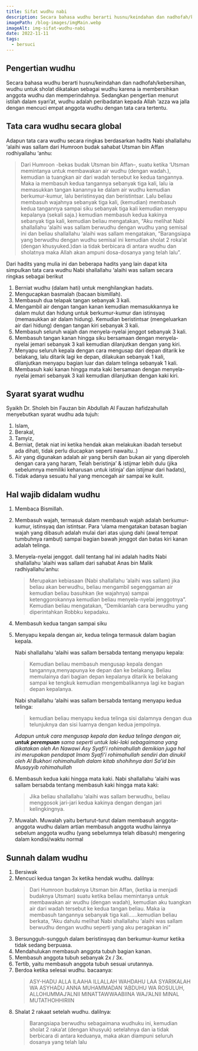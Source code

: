 ```yaml
---
title: Sifat wudhu nabi
description: Secara bahasa wudhu berarti husnu/keindahan dan nadhofah/kebersihan, wudhu untuk sholat dikatakan sebagai wudhu karena ia membersihkan anggota wudhu dan memperindahnya
imagePath: /blog-images/imgMain.webp
imageAlt: img-sifat-wudhu-nabi
date: 2022-11-11
tags:
  - bersuci
---
```


## Pengertian wudhu

Secara bahasa wudhu berarti husnu/keindahan dan nadhofah/kebersihan, wudhu untuk sholat dikatakan sebagai wudhu karena ia membersihkan anggota wudhu dan memperindahnya. Sedangkan pengertian menurut istilah dalam syari’at, wudhu adalah peribadatan kepada Allah ‘azza wa jalla dengan mencuci empat anggota wudhu dengan tata cara tertentu.

## Tata cara wudhu secara global

Adapun tata cara wudhu secara ringkas berdasarkan hadits Nabi shallallahu ‘alaihi was sallam dari Humroon budak sahabat Utsman bin Affan rodhiyallahu ‘anhu:

> Dari Humroon -bekas budak Utsman bin Affan–, suatu ketika ‘Utsman memintanya untuk membawakan air wudhu (dengan wadah.), kemudian ia tuangkan air dari wadah tersebut ke kedua tangannya. Maka ia membasuh kedua tangannya sebanyak tiga kali, lalu ia memasukkan tangan kanannya ke dalam air wudhu kemudian berkumur-kumur, lalu beristinsyaq dan beristintsar. Lalu beliau membasuh wajahnya sebanyak tiga kali, (kemudian) membasuh kedua tangannya sampai siku sebanyak tiga kali kemudian menyapu kepalanya (sekali saja.) kemudian membasuh kedua kakinya sebanyak tiga kali, kemudian beliau mengatakan, “Aku melihat Nabi shallallahu ‘alaihi was sallam berwudhu dengan wudhu yang semisal ini dan beliau shallallahu ‘alaihi was sallam mengatakan, “Barangsiapa yang berwudhu dengan wudhu semisal ini kemudian sholat 2 roka’at (dengan khusyuked.)dan ia tidak berbicara di antara wudhu dan sholatnya maka Allah akan ampuni dosa-dosanya yang telah lalu”.

Dari hadits yang mulia ini dan beberapa hadits yang lain dapat kita simpulkan tata cara wudhu Nabi shallallahu ‘alaihi was sallam secara ringkas sebagai berikut

1. Berniat wudhu (dalam hati) untuk menghilangkan hadats.
2. Mengucapkan basmalah (bacaan bismillah).
3. Membasuh dua telapak tangan sebanyak 3 kali.
4. Mengambil air dengan tangan kanan kemudian memasukkannya ke dalam mulut dan hidung untuk berkumur-kumur dan istinsyaq (memasukkan air dalam hidung). Kemudian beristintsar (mengeluarkan air dari hidung) dengan tangan kiri sebanyak 3 kali.
5. Membasuh seluruh wajah dan menyela-nyelai jenggot sebanyak 3 kali.
6. Membasuh tangan kanan hingga siku bersamaan dengan menyela-nyelai jemari sebanyak 3 kali kemudian dilanjutkan dengan yang kiri.
7. Menyapu seluruh kepala dengan cara mengusap dari depan ditarik ke belakang, lalu ditarik lagi ke depan, dilakukan sebanyak 1 kali, dilanjutkan menyapu bagian luar dan dalam telinga sebanyak 1 kali.
8. Membasuh kaki kanan hingga mata kaki bersamaan dengan menyela-nyelai jemari sebanyak 3 kali kemudian dilanjutkan dengan kaki kiri.

## Syarat syarat wudhu

Syaikh Dr. Sholeh bin Fauzan bin Abdullah Al Fauzan hafidzahullah menyebutkan syarat wudhu ada tujuh:

1. Islam,
2. Berakal,
3. Tamyiz,
4. Berniat, (letak niat ini ketika hendak akan melakukan ibadah tersebut ada dihati, tidak perlu diucapkan seperti nawaitu..)
5. Air yang digunakan adalah air yang bersih dan bukan air yang diperoleh dengan cara yang haram,
   Telah beristinja’ & istijmar lebih dulu (jika sebelumnya memiliki keharusan untuk istinja’ dan istijmar dari hadats),
6. Tidak adanya sesuatu hal yang mencegah air sampai ke kulit.

## Hal wajib didalam wudhu

1. Membaca Bismillah.
2. Membasuh wajah, termasuk dalam membasuh wajah adalah berkumur-kumur, istinsyaq dan istintsar. Para ‘ulama mengatakan batasan bagian wajah yang dibasuh adalah mulai dari atas ujung dahi (awal tempat tumbuhnya rambut) sampai bagian bawah jenggot dan batas kiri kanan adalah telinga.
3. Menyela-nyelai jenggot. dalil tentang hal ini adalah hadits Nabi shallallahu ‘alaihi was sallam dari sahabat Anas bin Malik radhiyallahu‘anhu:
   > Merupakan kebiasaan (Nabi shallallahu ‘alaihi was sallam) jika beliau akan berwudhu, beliau mengambil segenggaman air kemudian beliau basuhkan (ke wajahnya) sampai ketenggorokannya kemudian beliau menyela-nyelai jenggotnya”. Kemudian beliau mengatakan, “Demikianlah cara berwudhu yang diperintahkan Robbku kepadaku.
4. Membasuh kedua tangan sampai siku
5. Menyapu kepala dengan air, kedua telinga termasuk dalam bagian kepala.

   Nabi shallallahu ‘alaihi was sallam bersabda tentang menyapu kepala:

   > Kemudian beliau membasuh mengusap kepala dengan tangannya,menyapunya ke depan dan ke belakang. Beliau memulainya dari bagian depan kepalanya ditarik ke belakang sampai ke tengkuk kemudian mengembalikannya lagi ke bagian depan kepalanya.

   Nabi shallallahu ‘alaihi was sallam bersabda tentang menyapu kedua telinga:

   > kemudian beliau menyapu kedua telinga sisi dalamnya dengan dua telunjuknya dan sisi luarnya dengan kedua jempolnya.

   _Adapun untuk cara mengusap kepala dan kedua telinga dengan air, **untuk perempuan** sama seperti untuk laki-laki sebagaimana yang dikatakan oleh An Nawawi Asy Syafi’i rohimahullah demikian juga hal ini merupakan pendapat Imam Syafi’i rohimahullah sendiri dan dinukil oleh Al Bukhori rohimahullah dalam kitab shohihnya dari Sa’id bin Musayyib rohimahullah_

6. Membasuh kedua kaki hingga mata kaki.
   Nabi shallallahu ‘alaihi was sallam bersabda tentang membasuh kaki hingga mata kaki:

   > Jika beliau shallallahu ‘alaihi was sallam berwudhu, beliau menggosok jari-jari kedua kakinya dengan dengan jari kelingkingnya.

7. Muwalah.
   Muwalah yaitu berturut-turut dalam membasuh anggota-anggota wudhu dalam artian membasuh anggota wudhu lainnya sebelum anggota wudhu (yang sebelumnya telah dibasuh) mengering dalam kondisi/waktu normal

## Sunnah dalam wudhu

1. Bersiwak
2. Mencuci kedua tangan 3x ketika hendak wudhu.
   dalilnya:
   > Dari Humroon budaknya Utsman bin Affan, (ketika ia menjadi budaknya Utsman) suatu ketika beliau memintanya untuk membawakan air wudhu (dengan wadah), kemudian aku tuangkan air dari wadah tersebut ke kedua tangan beliau. Maka ia membasuh tangannya sebanyak tiga kali……kemudian beliau berkata, “Aku dahulu melihat Nabi shallallahu ‘alaihi was sallam berwudhu dengan wudhu seperti yang aku peragakan ini”
3. Bersungguh-sungguh dalam beristinsyaq dan berkumur-kumur ketika tidak sedang berpuasa.
4. Mendahulukan membasuh anggota tubuh bagian kanan.
5. Membasuh anggota tubuh sebanyak 2x / 3x.
6. Tertib, yaitu membasuh anggota tubuh sesuai urutannya.
7. Berdoa ketika selesai wudhu.
   bacaanya:
   > ASY-HADU ALLA ILAAHA ILLALLAH WAHDAHU LAA SYARIKALAH WA ASYHADU ANNA MUHAMMADAN ‘ABDUHU WA ROSULUH, ALLOHUMMAJ’ALNII MINATTAWWAABIINA WAJ’ALNII MINAL MUTATHOHHIRIIN
8. Shalat 2 rakaat setelah wudhu.
   dalilnya:
   > Barangsiapa berwudhu sebagaimana wudhuku ini, kemudian sholat 2 raka’at (dengan khusyuk) setelahnya dan ia tidak berbicara di antara keduanya, maka akan diampuni seluruh dosanya yang telah lalu
